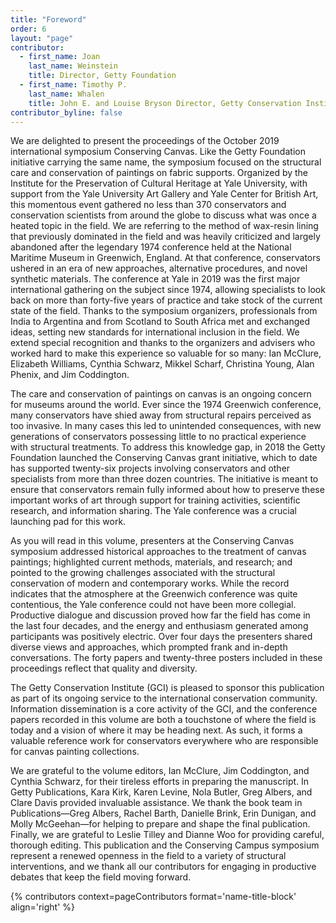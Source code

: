 ```yaml
---
title: "Foreword"
order: 6
layout: "page"
contributor:
  - first_name: Joan
    last_name: Weinstein
    title: Director, Getty Foundation
  - first_name: Timothy P.
    last_name: Whalen
    title: John E. and Louise Bryson Director, Getty Conservation Institute
contributor_byline: false
---
```

We are delighted to present the proceedings of the October 2019 international symposium Conserving Canvas. Like the Getty Foundation initiative carrying the same name, the symposium focused on the structural care and conservation of paintings on fabric supports. Organized by the Institute for the Preservation of Cultural Heritage at Yale University, with support from the Yale University Art Gallery and Yale Center for British Art, this momentous event gathered no less than 370 conservators and conservation scientists from around the globe to discuss what was once a heated topic in the field. We are referring to the method of wax-resin lining that previously dominated in the field and was heavily criticized and largely abandoned after the legendary 1974 conference held at the National Maritime Museum in Greenwich, England. At that conference, conservators ushered in an era of new approaches, alternative procedures, and novel synthetic materials. The conference at Yale in 2019 was the first major international gathering on the subject since 1974, allowing specialists to look back on more than forty-five years of practice and take stock of the current state of the field. Thanks to the symposium organizers, professionals from India to Argentina and from Scotland to South Africa met and exchanged ideas, setting new standards for international inclusion in the field. We extend special recognition and thanks to the organizers and advisers who worked hard to make this experience so valuable for so many: Ian McClure, Elizabeth Williams, Cynthia Schwarz, Mikkel Scharf, Christina Young, Alan Phenix, and Jim Coddington.

The care and conservation of paintings on canvas is an ongoing concern for museums around the world. Ever since the 1974 Greenwich conference, many conservators have shied away from structural repairs perceived as too invasive. In many cases this led to unintended consequences, with new generations of conservators possessing little to no practical experience with structural treatments. To address this knowledge gap, in 2018 the Getty Foundation launched the Conserving Canvas grant initiative, which to date has supported twenty-six projects involving conservators and other specialists from more than three dozen countries. The initiative is meant to ensure that conservators remain fully informed about how to preserve these important works of art through support for training activities, scientific research, and information sharing. The Yale conference was a crucial launching pad for this work.

As you will read in this volume, presenters at the Conserving Canvas symposium addressed historical approaches to the treatment of canvas paintings; highlighted current methods, materials, and research; and pointed to the growing challenges associated with the structural conservation of modern and contemporary works. While the record indicates that the atmosphere at the Greenwich conference was quite contentious, the Yale conference could not have been more collegial. Productive dialogue and discussion proved how far the field has come in the last four decades, and the energy and enthusiasm generated among participants was positively electric. Over four days the presenters shared diverse views and approaches, which prompted frank and in-depth conversations. The forty papers and twenty-three posters included in these proceedings reflect that quality and diversity.

The Getty Conservation Institute (GCI) is pleased to sponsor this publication as part of its ongoing service to the international conservation community. Information dissemination is a core activity of the GCI, and the conference papers recorded in this volume are both a touchstone of where the field is today and a vision of where it may be heading next. As such, it forms a valuable reference work for conservators everywhere who are responsible for canvas painting collections.

We are grateful to the volume editors, Ian McClure, Jim Coddington, and Cynthia Schwarz, for their tireless efforts in preparing the manuscript. In Getty Publications, Kara Kirk, Karen Levine, Nola Butler, Greg Albers, and Clare Davis provided invaluable assistance. We thank the book team in Publications—Greg Albers, Rachel Barth, Danielle Brink, Erin Dunigan, and Molly McGeehan—for helping to prepare and shape the final publication. Finally, we are grateful to Leslie Tilley and Dianne Woo for providing careful, thorough editing. This publication and the Conserving Campus symposium represent a renewed openness in the field to a variety of structural interventions, and we thank all our contributors for engaging in productive debates that keep the field moving forward.

{% contributors context=pageContributors format='name-title-block' align='right' %}
